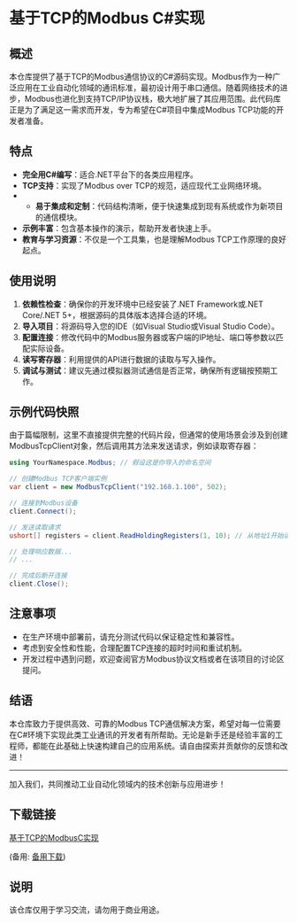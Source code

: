 # 基于TCP的Modbus C#实现

## 概述

本仓库提供了基于TCP的Modbus通信协议的C#源码实现。Modbus作为一种广泛应用在工业自动化领域的通讯标准，最初设计用于串口通信。随着网络技术的进步，Modbus也进化到支持TCP/IP协议栈，极大地扩展了其应用范围。此代码库正是为了满足这一需求而开发，专为希望在C#项目中集成Modbus TCP功能的开发者准备。

## 特点

- **完全用C#编写**：适合.NET平台下的各类应用程序。
- **TCP支持**：实现了Modbus over TCP的规范，适应现代工业网络环境。
- - **易于集成和定制**：代码结构清晰，便于快速集成到现有系统或作为新项目的通信模块。
- **示例丰富**：包含基本操作的演示，帮助开发者快速上手。
- **教育与学习资源**：不仅是一个工具集，也是理解Modbus TCP工作原理的良好起点。

## 使用说明

1. **依赖性检查**：确保你的开发环境中已经安装了.NET Framework或.NET Core/.NET 5+，根据源码的具体版本选择合适的环境。
2. **导入项目**：将源码导入您的IDE（如Visual Studio或Visual Studio Code）。
3. **配置连接**：修改代码中的Modbus服务器或客户端的IP地址、端口等参数以匹配实际设备。
4. **读写寄存器**：利用提供的API进行数据的读取与写入操作。
5. **调试与测试**：建议先通过模拟器测试通信是否正常，确保所有逻辑按预期工作。

## 示例代码快照

由于篇幅限制，这里不直接提供完整的代码片段，但通常的使用场景会涉及到创建ModbusTcpClient对象，然后调用其方法来发送请求，例如读取寄存器：

```csharp
using YourNamespace.Modbus; // 假设这是你导入的命名空间

// 创建Modbus TCP客户端实例
var client = new ModbusTcpClient("192.168.1.100", 502);

// 连接到Modbus设备
client.Connect();

// 发送读取请求
ushort[] registers = client.ReadHoldingRegisters(1, 10); // 从地址1开始读取10个保持寄存器

// 处理响应数据...
// ...

// 完成后断开连接
client.Close();
```

## 注意事项

- 在生产环境中部署前，请充分测试代码以保证稳定性和兼容性。
- 考虑到安全性和性能，合理配置TCP连接的超时时间和重试机制。
- 开发过程中遇到问题，欢迎查阅官方Modbus协议文档或者在该项目的讨论区提问。

## 结语

本仓库致力于提供高效、可靠的Modbus TCP通信解决方案，希望对每一位需要在C#环境下实现此类工业通讯的开发者有所帮助。无论是新手还是经验丰富的工程师，都能在此基础上快速构建自己的应用系统。请自由探索并贡献你的反馈和改进！

---

加入我们，共同推动工业自动化领域内的技术创新与应用进步！

## 下载链接
[基于TCP的ModbusC实现](https://pan.quark.cn/s/271c80b700fa) 

(备用: [备用下载](https://pan.baidu.com/s/1YKidmyIcRLY8F6_jJRISrg?pwd=1234))

## 说明

该仓库仅用于学习交流，请勿用于商业用途。
